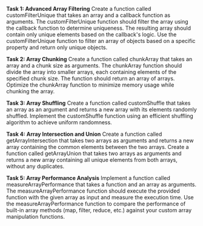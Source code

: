**Task 1: Advanced Array Filtering**
Create a function called customFilterUnique that takes an array and a callback function as arguments. The customFilterUnique function should filter the array using the callback function to determine uniqueness. The resulting array should contain only unique elements based on the callback's logic.
Use the customFilterUnique function to filter an array of objects based on a specific property and return only unique objects.<br>

**Task 2: Array Chunking**
Create a function called chunkArray that takes an array and a chunk size as arguments. The chunkArray function should divide the array into smaller arrays, each containing elements of the specified chunk size. The function should return an array of arrays.
Optimize the chunkArray function to minimize memory usage while chunking the array.<br>

**Task 3: Array Shuffling**
Create a function called customShuffle that takes an array as an argument and returns a new array with its elements randomly shuffled.
Implement the customShuffle function using an efficient shuffling algorithm to achieve uniform randomness.<br>

**Task 4: Array Intersection and Union**
Create a function called getArrayIntersection that takes two arrays as arguments and returns a new array containing the common elements between the two arrays.
Create a function called getArrayUnion that takes two arrays as arguments and returns a new array containing all unique elements from both arrays, without any duplicates.<br>

**Task 5: Array Performance Analysis**
Implement a function called measureArrayPerformance that takes a function and an array as arguments. The measureArrayPerformance function should execute the provided function with the given array as input and measure the execution time.
Use the measureArrayPerformance function to compare the performance of built-in array methods (map, filter, reduce, etc.) against your custom array manipulation functions.<br>
